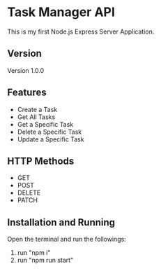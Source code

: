 # Task Manager API

This is my first Node.js Express Server Application.

## Version

Version 1.0.0

## Features

- Create a Task
- Get All Tasks
- Get a Specific Task
- Delete a Specific Task
- Update a Specific Task

## HTTP Methods

- GET
- POST
- DELETE
- PATCH

## Installation and Running

Open the terminal and run the followings:

1. run "npm i"
2. run "npm run start"
